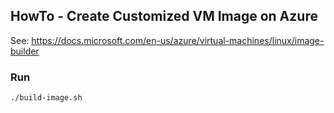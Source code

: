 ## HowTo - Create Customized VM Image on Azure

See: https://docs.microsoft.com/en-us/azure/virtual-machines/linux/image-builder

### Run

```shell
./build-image.sh
```